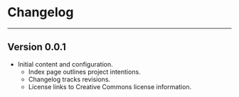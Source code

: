# Changelog
***
## Version 0.0.1
* Initial content and configuration.
    * Index page outlines project intentions.
    * Changelog tracks revisions.
    * License links to Creative Commons license information.